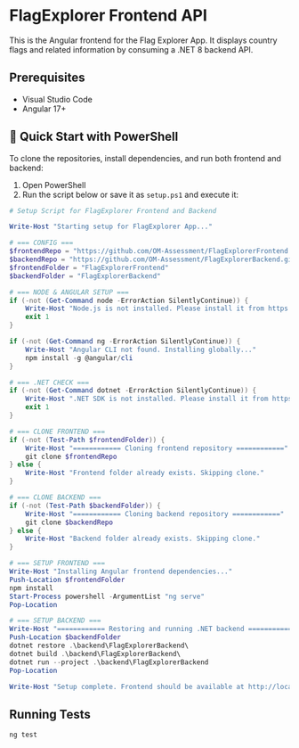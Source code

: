 # FlagExplorer Frontend API

This is the Angular frontend for the Flag Explorer App. It displays country flags and related information by consuming a .NET 8 backend API.

## Prerequisites

- Visual Studio Code
- Angular 17+

## 🚀 Quick Start with PowerShell

To clone the repositories, install dependencies, and run both frontend and backend:

1. Open PowerShell
2. Run the script below or save it as `setup.ps1` and execute it:

```powershell
# Setup Script for FlagExplorer Frontend and Backend

Write-Host "Starting setup for FlagExplorer App..."

# === CONFIG ===
$frontendRepo = "https://github.com/OM-Assessment/FlagExplorerFrontend.git"
$backendRepo = "https://github.com/OM-Assessment/FlagExplorerBackend.git"
$frontendFolder = "FlagExplorerFrontend"
$backendFolder = "FlagExplorerBackend"

# === NODE & ANGULAR SETUP ===
if (-not (Get-Command node -ErrorAction SilentlyContinue)) {
    Write-Host "Node.js is not installed. Please install it from https://nodejs.org/"
    exit 1
}

if (-not (Get-Command ng -ErrorAction SilentlyContinue)) {
    Write-Host "Angular CLI not found. Installing globally..."
    npm install -g @angular/cli
}

# === .NET CHECK ===
if (-not (Get-Command dotnet -ErrorAction SilentlyContinue)) {
    Write-Host ".NET SDK is not installed. Please install it from https://dotnet.microsoft.com/download"
    exit 1
}

# === CLONE FRONTEND ===
if (-not (Test-Path $frontendFolder)) {
    Write-Host "============ Cloning frontend repository ============"
    git clone $frontendRepo
} else {
    Write-Host "Frontend folder already exists. Skipping clone."
}

# === CLONE BACKEND ===
if (-not (Test-Path $backendFolder)) {
    Write-Host "============ Cloning backend repository ============"
    git clone $backendRepo
} else {
    Write-Host "Backend folder already exists. Skipping clone."
}

# === SETUP FRONTEND ===
Write-Host "Installing Angular frontend dependencies..."
Push-Location $frontendFolder
npm install
Start-Process powershell -ArgumentList "ng serve"
Pop-Location

# === SETUP BACKEND ===
Write-Host "============ Restoring and running .NET backend ============"
Push-Location $backendFolder
dotnet restore .\backend\FlagExplorerBackend\
dotnet build .\backend\FlagExplorerBackend\
dotnet run --project .\backend\FlagExplorerBackend
Pop-Location

Write-Host "Setup complete. Frontend should be available at http://localhost:4200 and backend at http://localhost:5000"
```

## Running Tests
  ```sh
  ng test
  ```


